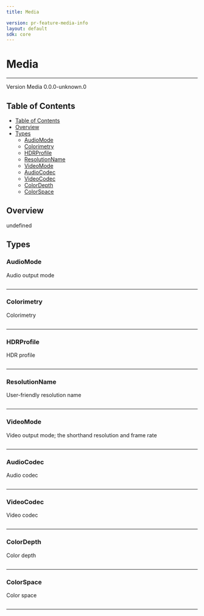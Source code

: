 ```yaml
---
title: Media

version: pr-feature-media-info
layout: default
sdk: core
---
```


# Media

---

Version Media 0.0.0-unknown.0

## Table of Contents

- [Table of Contents](#table-of-contents)
- [Overview](#overview)
- [Types](#types)
  - [AudioMode](#audiomode)
  - [Colorimetry](#colorimetry)
  - [HDRProfile](#hdrprofile)
  - [ResolutionName](#resolutionname)
  - [VideoMode](#videomode)
  - [AudioCodec](#audiocodec)
  - [VideoCodec](#videocodec)
  - [ColorDepth](#colordepth)
  - [ColorSpace](#colorspace)

## Overview

undefined

## Types

### AudioMode

Audio output mode

```typescript

```

---

### Colorimetry

Colorimetry

```typescript

```

---

### HDRProfile

HDR profile

```typescript

```

---

### ResolutionName

User-friendly resolution name

```typescript

```

---

### VideoMode

Video output mode; the shorthand resolution and frame rate

```typescript

```

---

### AudioCodec

Audio codec

```typescript

```

---

### VideoCodec

Video codec

```typescript

```

---

### ColorDepth

Color depth

```typescript

```

---

### ColorSpace

Color space

```typescript

```

---
